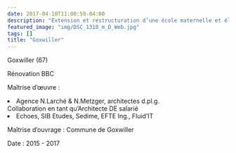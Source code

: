 ```yaml
---
date: 2017-04-10T11:00:59-04:00
description: "Extension et restructuration d’une école maternelle et élémentaire"
featured_image: "img/DSC_1318_m_D_Web.jpg"
tags: []
title: "Goxwiller"
---
```


<p>Goxwiller (67)</p>
<p>Rénovation BBC</p>
<p>Maîtrise d’œuvre :</p>
<ul>

</ul>
<li>Agence N.Larché & N.Metzger, architectes d.pl.g.<br />
    Collaboration en tant qu’Architecte DE salarié</li>
<li>Echoes, SIB Etudes, Sedime, EFTE Ing., Fluid’IT</li>
</ul>

<p>Maîtrise d’ouvrage : Commune de Goxwiller</p>
<p>Date : 2015 - 2017</p>
